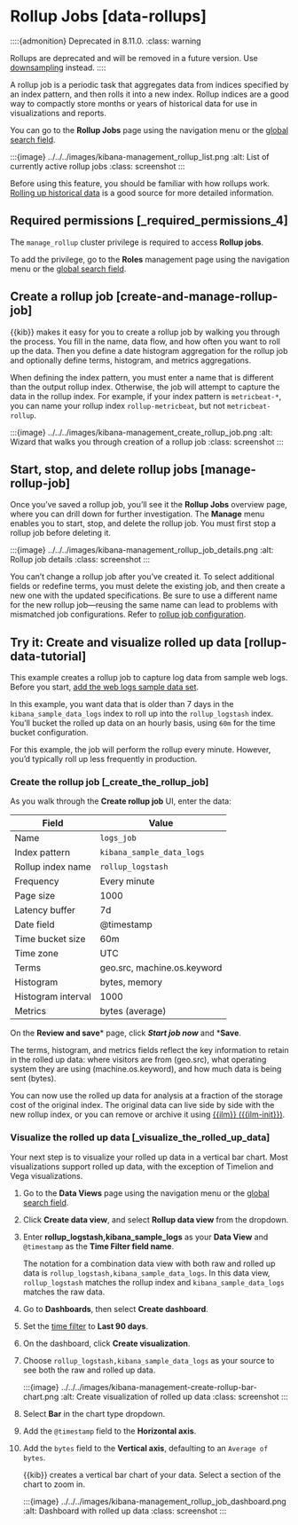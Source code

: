 # Rollup Jobs [data-rollups]

::::{admonition} Deprecated in 8.11.0.
:class: warning

Rollups are deprecated and will be removed in a future version. Use [downsampling](../../../manage-data/data-store/index-types/downsampling-time-series-data-stream.md) instead.
::::


A rollup job is a periodic task that aggregates data from indices specified by an index pattern, and then rolls it into a new index. Rollup indices are a good way to compactly store months or years of historical data for use in visualizations and reports.

You can go to the **Rollup Jobs** page using the navigation menu or the [global search field](../../../get-started/the-stack.md#kibana-navigation-search).

:::{image} ../../../images/kibana-management_rollup_list.png
:alt: List of currently active rollup jobs
:class: screenshot
:::

Before using this feature, you should be familiar with how rollups work. [Rolling up historical data](../../../manage-data/lifecycle/rollup.md) is a good source for more detailed information.


## Required permissions [_required_permissions_4]

The `manage_rollup` cluster privilege is required to access **Rollup jobs**.

To add the privilege, go to the **Roles** management page using the navigation menu or the [global search field](../../../get-started/the-stack.md#kibana-navigation-search).


## Create a rollup job [create-and-manage-rollup-job]

{{kib}} makes it easy for you to create a rollup job by walking you through the process. You fill in the name, data flow, and how often you want to roll up the data.  Then you define a date histogram aggregation for the rollup job and optionally define terms, histogram, and metrics aggregations.

When defining the index pattern, you must enter a name that is different than the output rollup index. Otherwise, the job will attempt to capture the data in the rollup index. For example, if your index pattern is `metricbeat-*`, you can name your rollup index `rollup-metricbeat`, but not `metricbeat-rollup`.

:::{image} ../../../images/kibana-management_create_rollup_job.png
:alt: Wizard that walks you through creation of a rollup job
:class: screenshot
:::


## Start, stop, and delete rollup jobs [manage-rollup-job]

Once you’ve saved a rollup job, you’ll see it the **Rollup Jobs** overview page, where you can drill down for further investigation. The **Manage** menu enables you to start, stop, and delete the rollup job. You must first stop a rollup job before deleting it.

:::{image} ../../../images/kibana-management_rollup_job_details.png
:alt: Rollup job details
:class: screenshot
:::

You can’t change a rollup job after you’ve created it. To select additional fields or redefine terms, you must delete the existing job, and then create a new one with the updated specifications. Be sure to use a different name for the new rollup job—reusing the same name can lead to problems with mismatched job configurations. Refer to [rollup job configuration](https://www.elastic.co/guide/en/elasticsearch/reference/current/rollup-job-config.html).


## Try it: Create and visualize rolled up data [rollup-data-tutorial]

This example creates a rollup job to capture log data from sample web logs. Before you start, [add the web logs sample data set](https://www.elastic.co/guide/en/kibana/current/add-sample-data.html).

In this example, you want data that is older than 7 days in the `kibana_sample_data_logs` index to roll up into the `rollup_logstash` index. You’ll bucket the rolled up data on an hourly basis, using `60m` for the time bucket configuration.

For this example, the job will perform the rollup every minute. However, you’d typically roll up less frequently in production.


### Create the rollup job [_create_the_rollup_job]

As you walk through the **Create rollup job** UI, enter the data:

| **Field** | **Value** |
| --- | --- |
| Name | `logs_job` |
| Index pattern | `kibana_sample_data_logs` |
| Rollup index name | `rollup_logstash` |
| Frequency | Every minute |
| Page size | 1000 |
| Latency buffer | 7d |
| Date field | @timestamp |
| Time bucket size | 60m |
| Time zone | UTC |
| Terms | geo.src, machine.os.keyword |
| Histogram | bytes, memory |
| Histogram interval | 1000 |
| Metrics | bytes (average) |

On the **Review and save*** page, click ***Start job now*** and ***Save**.

The terms, histogram, and metrics fields reflect the key information to retain in the rolled up data: where visitors are from (geo.src), what operating system they are using (machine.os.keyword), and how much data is being sent (bytes).

You can now use the rolled up data for analysis at a fraction of the storage cost of the original index. The original data can live side by side with the new rollup index, or you can remove or archive it using [{{ilm}} ({{ilm-init}})](../../../manage-data/lifecycle/index-lifecycle-management.md).


### Visualize the rolled up data [_visualize_the_rolled_up_data]

Your next step is to visualize your rolled up data in a vertical bar chart. Most visualizations support rolled up data, with the exception of Timelion and Vega visualizations.

1. Go to the **Data Views** page using the navigation menu or the [global search field](../../../get-started/the-stack.md#kibana-navigation-search).
2. Click **Create data view**, and select **Rollup data view** from the dropdown.
3. Enter **rollup_logstash,kibana_sample_logs** as your **Data View** and `@timestamp` as the **Time Filter field name**.

    The notation for a combination data view with both raw and rolled up data is `rollup_logstash,kibana_sample_data_logs`. In this data view, `rollup_logstash` matches the rollup index and `kibana_sample_data_logs` matches the raw data.

4. Go to **Dashboards**, then select **Create dashboard**.
5. Set the [time filter](../../../explore-analyze/query-filter/filtering.md) to **Last 90 days**.
6. On the dashboard, click **Create visualization**.
7. Choose `rollup_logstash,kibana_sample_data_logs` as your source to see both the raw and rolled up data.

    :::{image} ../../../images/kibana-management-create-rollup-bar-chart.png
    :alt: Create visualization of rolled up data
    :class: screenshot
    :::

8. Select **Bar** in the chart type dropdown.
9. Add the `@timestamp` field to the **Horizontal axis**.
10. Add the `bytes` field to the **Vertical axis**, defaulting to an `Average of bytes`.

    {{kib}} creates a vertical bar chart of your data. Select a section of the chart to zoom in.

    :::{image} ../../../images/kibana-management_rollup_job_dashboard.png
    :alt: Dashboard with rolled up data
    :class: screenshot
    :::
